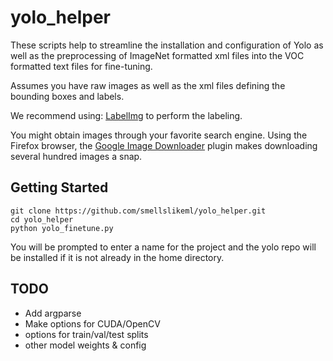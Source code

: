 # yolo_helper
These scripts help to streamline the installation and configuration of Yolo as well as the preprocessing of ImageNet formatted xml files into the VOC formatted text files for fine-tuning.

Assumes you have raw images as well as the xml files defining the bounding boxes and labels.

We recommend using: [LabelImg](https://github.com/tzutalin/labelImg) to perform the labeling.

You might obtain images through your favorite search engine. Using the Firefox browser, the [Google Image Downloader](https://addons.mozilla.org/en-US/firefox/addon/google-images-downloader/) plugin makes downloading several hundred images a snap.

## Getting Started
```
git clone https://github.com/smellslikeml/yolo_helper.git
cd yolo_helper
python yolo_finetune.py
```
You will be prompted to enter a name for the project and the yolo repo will be installed if it is not already in the home directory.

## TODO
* Add argparse
* Make options for CUDA/OpenCV
* options for train/val/test splits
* other model weights & config


